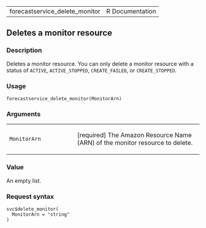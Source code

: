<table style="width: 100%;">
<tbody>
<tr class="odd">
<td>forecastservice_delete_monitor</td>
<td style="text-align: right;">R Documentation</td>
</tr>
</tbody>
</table>

## Deletes a monitor resource

### Description

Deletes a monitor resource. You can only delete a monitor resource with
a status of `ACTIVE`, `ACTIVE_STOPPED`, `CREATE_FAILED`, or
`CREATE_STOPPED`.

### Usage

    forecastservice_delete_monitor(MonitorArn)

### Arguments

<table>
<colgroup>
<col style="width: 35%" />
<col style="width: 65%" />
</colgroup>
<tbody>
<tr class="odd">
<td><code
id="forecastservice_delete_monitor_:_MonitorArn">MonitorArn</code></td>
<td><p>[required] The Amazon Resource Name (ARN) of the monitor resource
to delete.</p></td>
</tr>
</tbody>
</table>

### Value

An empty list.

### Request syntax

    svc$delete_monitor(
      MonitorArn = "string"
    )
